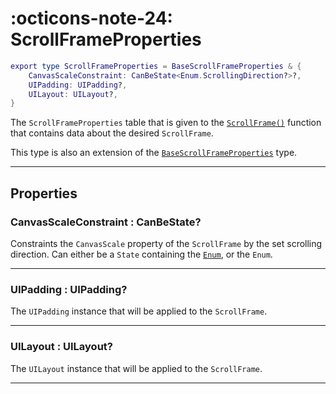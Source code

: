 <h1 class="api-header" markdown>
    <span class="api-icon" markdown>:octicons-note-24:</span>
    <span class="api-title">ScrollFrameProperties</span>
</h1>

```lua
export type ScrollFrameProperties = BaseScrollFrameProperties & {
	CanvasScaleConstraint: CanBeState<Enum.ScrollingDirection?>?,
	UIPadding: UIPadding?,
	UILayout: UILayout?,
}
```

The `ScrollFrameProperties` table that is given to the [`ScrollFrame()`](../../members/scrollframe/ScrollFrame.md) function that contains data about the desired `ScrollFrame`.

This type is also an extension of the [`BaseScrollFrameProperties`](BaseScrollFrame.md) type.

----

## Properties

<h3 markdown>
	CanvasScaleConstraint
	<span class="api-property-type">
		: CanBeState<Enum.ScrollingDirection?>?
	</span>
</h3>

Constraints the `CanvasScale` property of the `ScrollFrame` by the set scrolling direction. Can either be a `State` containing the [`Enum`](https://create.roblox.com/docs/reference/engine/enums/ScrollingDirection), or the `Enum`.

----

<h3 markdown>
	UIPadding
	<span class="api-property-type">
		: UIPadding?
	</span>
</h3>

The `UIPadding` instance that will be applied to the `ScrollFrame`. 

----

<h3 markdown>
	UILayout
	<span class="api-property-type">
		: UILayout?
	</span>
</h3>

The `UILayout` instance that will be applied to the `ScrollFrame`. 

----